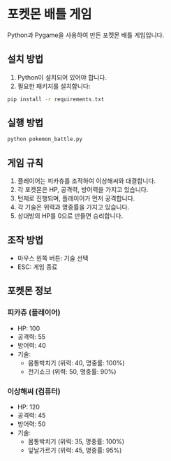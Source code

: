 # 포켓몬 배틀 게임

Python과 Pygame을 사용하여 만든 포켓몬 배틀 게임입니다.

## 설치 방법

1. Python이 설치되어 있어야 합니다.
2. 필요한 패키지를 설치합니다:
```bash
pip install -r requirements.txt
```

## 실행 방법

```bash
python pokemon_battle.py
```

## 게임 규칙

1. 플레이어는 피카츄를 조작하여 이상해씨와 대결합니다.
2. 각 포켓몬은 HP, 공격력, 방어력을 가지고 있습니다.
3. 턴제로 진행되며, 플레이어가 먼저 공격합니다.
4. 각 기술은 위력과 명중률을 가지고 있습니다.
5. 상대방의 HP를 0으로 만들면 승리합니다.

## 조작 방법

- 마우스 왼쪽 버튼: 기술 선택
- ESC: 게임 종료

## 포켓몬 정보

### 피카츄 (플레이어)
- HP: 100
- 공격력: 55
- 방어력: 40
- 기술:
  - 몸통박치기 (위력: 40, 명중률: 100%)
  - 전기쇼크 (위력: 50, 명중률: 90%)

### 이상해씨 (컴퓨터)
- HP: 120
- 공격력: 45
- 방어력: 50
- 기술:
  - 몸통박치기 (위력: 35, 명중률: 100%)
  - 잎날가르기 (위력: 45, 명중률: 95%) 